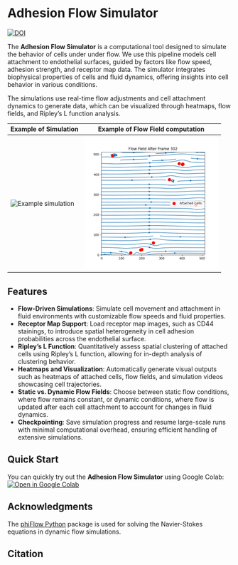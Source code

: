 # Adhesion Flow Simulator

[![DOI](https://zenodo.org/badge/DOI/10.5281/zenodo.13835127.svg)](https://doi.org/10.5281/zenodo.13835127)

The **Adhesion Flow Simulator** is a computational tool designed to simulate the behavior of cells under under flow. We use this pipeline models cell attachment to endothelial surfaces, guided by factors like flow speed, adhesion strength, and receptor map data. The simulator integrates biophysical properties of cells and fluid dynamics, offering insights into cell behavior in various conditions.

The simulations use real-time flow adjustments and cell attachment dynamics to generate data, which can be visualized through heatmaps, flow fields, and Ripley’s L function analysis.

| Example of Simulation | Example of Flow Field computation |
|----------------|-----------|
| <img src="https://github.com/CellMigrationLab/AdhesionFlowSimulator/blob/main/images/example.gif" width="300px" alt="Example simulation"> | <img src="https://github.com/CellMigrationLab/AdhesionFlowSimulator/blob/main/images/flow_field.png?raw=true" width="300px" alt="PNG image"> |

## Features

- **Flow-Driven Simulations**: Simulate cell movement and attachment in fluid environments with customizable flow speeds and fluid properties.
- **Receptor Map Support**: Load receptor map images, such as CD44 stainings, to introduce spatial heterogeneity in cell adhesion probabilities across the endothelial surface.
- **Ripley’s L Function**: Quantitatively assess spatial clustering of attached cells using Ripley’s L function, allowing for in-depth analysis of clustering behavior.
- **Heatmaps and Visualization**: Automatically generate visual outputs such as heatmaps of attached cells, flow fields, and simulation videos showcasing cell trajectories.
- **Static vs. Dynamic Flow Fields**: Choose between static flow conditions, where flow remains constant, or dynamic conditions, where flow is updated after each cell attachment to account for changes in fluid dynamics.
- **Checkpointing**: Save simulation progress and resume large-scale runs with minimal computational overhead, ensuring efficient handling of extensive simulations.

## Quick Start

You can quickly try out the **Adhesion Flow Simulator** using Google Colab:
[![Open in Google Colab](https://colab.research.google.com/assets/colab-badge.svg)](https://colab.research.google.com/github/CellMigrationLab/AdhesionFlowSimulator/blob/refs/tags/v0.1/notebooks/AdhesionFlowSimulator.ipynb)

## Acknowledgments

The [phiFlow Python](https://github.com/tum-pbs/PhiFlow) package is used for solving the Navier-Stokes equations in dynamic flow simulations.

## Citation




